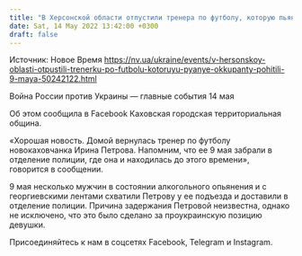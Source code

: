 ```yaml
---
title: "В Херсонской области отпустили тренера по футболу, которую пьяные оккупанты похитили 9 мая"
date: Sat, 14 May 2022 13:42:00 +0300
draft: false
---
```

Источник: Новое Время https://nv.ua/ukraine/events/v-hersonskoy-oblasti-otpustili-trenerku-po-futbolu-kotoruyu-pyanye-okkupanty-pohitili-9-maya-50242122.html


Война России против Украины — главные события 14 мая

Об этом сообщила в Facebook Каховская городская территориальная община.

 «Хорошая новость. Домой вернулась тренер по футболу новокаховчанка Ирина Петрова. Напомним, что ее 9 мая забрали в отделение полиции, где она и находилась до этого времени»,  говорится в сообщении.

9 мая несколько мужчин в состоянии алкогольного опьянения и с георгиевскими лентами схватили Петрову у ее подъезда и доставили в отделение полиции. Причина задержания Петровой неизвестна, однако не исключено, что это было сделано за проукраинскую позицию девушки.

Присоединяйтесь к нам в соцсетях Facebook, Telegram и Instagram.
